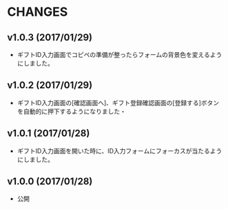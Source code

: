 CHANGES
=======

## v1.0.3 (2017/01/29)
- ギフトID入力画面でコピペの準備が整ったらフォームの背景色を変えるようにしました。

## v1.0.2 (2017/01/29)
- ギフトID入力画面の[確認画面へ]、ギフト登録確認画面の[登録する]ボタンを自動的に押下するようになりました・

## v1.0.1 (2017/01/28)
- ギフトID入力画面を開いた時に、ID入力フォームにフォーカスが当たるようにしました。

## v1.0.0 (2017/01/28)
- 公開
